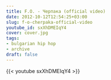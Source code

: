```yaml
---
title: F.O. - Черпака (official video)
date: 2012-10-12T12:54:25+03:00
slug: f-o-cherpaka-official-video
youtube_id: sxXhDMEIqY4
cover: cover.jpg
tags:
- bulgarian hip hop
- archive
draft: false
---
```


{{< youtube sxXhDMEIqY4 >}}
